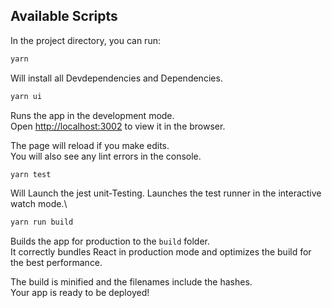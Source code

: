 ## Available Scripts

In the project directory, you can run:

```bash
yarn
```

Will install all Devdependencies and Dependencies.

```bash
yarn ui
```

Runs the app in the development mode.\
Open [http://localhost:3002](http://localhost:3002) to view it in the browser.

The page will reload if you make edits.\
You will also see any lint errors in the console.

```bash
yarn test
```

Will Launch the jest unit-Testing.
Launches the test runner in the interactive watch mode.\

```bash
yarn run build
```

Builds the app for production to the `build` folder.\
It correctly bundles React in production mode and optimizes the build for the best performance.

The build is minified and the filenames include the hashes.\
Your app is ready to be deployed!
